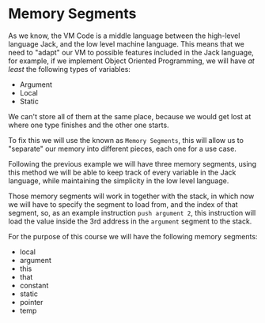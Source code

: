 
# Memory Segments

As we know, the VM Code is a middle language between the high-level language Jack, and the low level machine language.
This means that we need to "adapt" our VM to possible features included in the Jack language, for example, if we implement Object Oriented Programming, we will have *at least* the following types of variables:

- Argument
- Local
- Static

We can't store all of them at the same place, because we would get lost at where one type finishes and the other one starts.

To fix this we will use the known as `Memory Segments`, this will allow us to "separate" our memory into different pieces, each one for a use case.

Following the previous example we will have three memory segments, using this method we will be able to keep track of every variable in the Jack language, while maintaining the simplicity in the low level language.

Those memory segments will work in together with the stack, in which now we will have to specify the segment to load from, and the index of that segment, so, as an example instruction `push argument 2`, this instruction will load the value inside the 3rd address in the `argument` segment to the stack.

For the purpose of this course we will have the following memory segments:

- local
- argument
- this
- that
- constant
- static
- pointer
- temp

